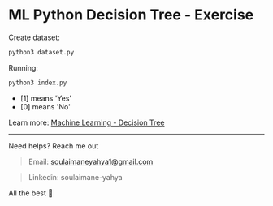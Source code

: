 # ML Python Decision Tree - Exercise

Create dataset:
```sh
python3 dataset.py
```

Running:
```sh
python3 index.py
```

- [1] means 'Yes'
- [0] means 'No'

Learn more: [Machine Learning - Decision Tree](https://engineering.multividas.com/posts/machine-learning-decision-tree)

----- 
Need helps? Reach me out

> Email: soulaimaneyahya1@gmail.com

> Linkedin: soulaimane-yahya

All the best :beer:

